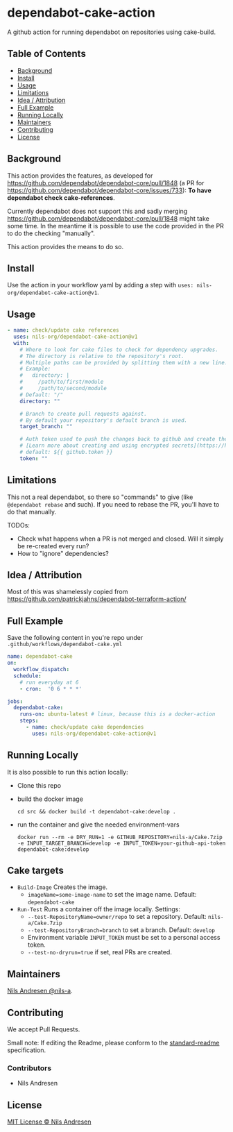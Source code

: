 # dependabot-cake-action

A github action for running dependabot on repositories using cake-build.

## Table of Contents

- [Background](#background)
- [Install](#install)
- [Usage](#usage)
- [Limitations](#limitations)
- [Idea / Attribution](#idea--attribution)
- [Full Example](#full-example)
- [Running Locally](#running-locally)
- [Maintainers](#maintainers)
- [Contributing](#contributing)
- [License](#license)

## Background

This action provides the features, as developed for https://github.com/dependabot/dependabot-core/pull/1848 (a PR for https://github.com/dependabot/dependabot-core/issues/733): **To have dependabot check cake-references**.

Currently dependabot does not support this and sadly merging https://github.com/dependabot/dependabot-core/pull/1848 might take some time. In the meantime it is possible to use the code provided in the PR to do the checking "manually".

This action provides the means to do so.

## Install

Use the action in your workflow yaml by adding a step with `uses: nils-org/dependabot-cake-action@v1`.

## Usage

```yml
- name: check/update cake references
  uses: nils-org/dependabot-cake-action@v1
  with:
    # Where to look for cake files to check for dependency upgrades.
    # The directory is relative to the repository's root.
    # Multiple paths can be provided by splitting them with a new line.
    # Example:
    #   directory: |
    #     /path/to/first/module
    #     /path/to/second/module
    # Default: "/"
    directory: ""

    # Branch to create pull requests against.
    # By default your repository's default branch is used.
    target_branch: ""

    # Auth token used to push the changes back to github and create the pull request with.
    # [Learn more about creating and using encrypted secrets](https://help.github.com/en/actions/automating-your-workflow-with-github-actions/creating-and-using-encrypted-secrets)
    # default: ${{ github.token }}
    token: ""
```

## Limitations

This not a real dependabot, so there so "commands" to give (like `@dependabot rebase` and such). If you need to rebase the PR, you'll have to do that manually.

TODOs:
*  Check what happens when a PR is not merged and closed. Will it simply be re-created every run?
* How to "ignore" dependencies? 

## Idea / Attribution

Most of this was shamelessly copied from https://github.com/patrickjahns/dependabot-terraform-action/

## Full Example
Save the following content in you're repo under `.github/workflows/dependabot-cake.yml`
```yml
name: dependabot-cake
on:
  workflow_dispatch:
  schedule:
    # run everyday at 6
    - cron:  '0 6 * * *'

jobs:
  dependabot-cake:
    runs-on: ubuntu-latest # linux, because this is a docker-action
    steps:
      - name: check/update cake dependencies
        uses: nils-org/dependabot-cake-action@v1
```

## Running Locally
It is also possible to run this action locally:

* Clone this repo
* build the docker image

  `cd src && docker build -t dependabot-cake:develop .`
* run the container and give the needed environment-vars

  `docker run --rm -e DRY_RUN=1 -e GITHUB_REPOSITORY=nils-a/Cake.7zip -e INPUT_TARGET_BRANCH=develop -e INPUT_TOKEN=your-github-api-token dependabot-cake:develop`

## Cake targets

* `Build-Image` Creates the image.
  * `imageName=some-image-name` to set the image name. Default: `dependabot-cake`
* `Run-Test` Runs a container off the image locally. Settings:
  * `--test-RepositoryName=owner/repo` to set a repository. Default: `nils-a/Cake.7zip`
  * `--test-RepositoryBranch=branch` to set a branch. Default: `develop`
  * Environment variable `INPUT_TOKEN` must be set to a personal access token.
  * `--test-no-dryrun=true` if set, real PRs are created.

## Maintainers

[Nils Andresen @nils-a](https://github.com/nils-a).

## Contributing
We accept Pull Requests.

Small note: If editing the Readme, please conform to the [standard-readme](https://github.com/RichardLitt/standard-readme) specification. 

### Contributors

* Nils Andresen

## License

[MIT License © Nils Andresen](LICENSE.txt)